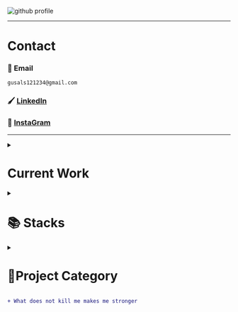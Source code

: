 ![github profile](https://user-images.githubusercontent.com/77220824/190882822-91ab89a3-400c-4a53-81e8-84573c2c9169.png)

---

# Contact

### 📧 Email 
``` text
gusals121234@gmail.com 
```
### 🖌️ [LinkedIn](https://www.linkedin.com/in/shinmini)
### 📮 [InstaGram](https://www.instagram.com/shin__mini)
<!-- ### 📃 [Resume](https://docs.google.com/document/d/1G0RCOXg1JHimk4klJ4GsxbxgjNcggG3Y/edit)
-->

---

<details>
  <summary><h1>Current Work</h1></summary>

  [![Readme Card](https://github-readme-stats.vercel.app/api/pin/?username=ShinMini&show_icons=true&theme=radical&repo=DEV-CONFIG-FOR-WINDOW)](https://github.com/ShinMini/DEV-CONFIG-FOR-WINDOW.git)
  [![Readme Card](https://github-readme-stats.vercel.app/api/pin/?username=ShinMini&show_icons=true&theme=radical&repo=Chart-React)](https://github.com/ShinMini/Chart-React)
  [![Readme Card](https://github-readme-stats.vercel.app/api/pin/?username=ShinMini&show_icons=true&theme=radical&repo=ML-Health-Care-App)](https://github.com/ShinMini/ML-Health-Care-App)
  [![Readme Card](https://github-readme-stats.vercel.app/api/pin/?username=ShinMini&show_icons=true&theme=radical&repo=Rise-And-Ride)](https://github.com/ShinMini/Rise-And-Ride)
</details>

<details>  
  <summary><h1> 📚 Stacks</h1></summary>  
    <div align=center> 
      <img src="https://img.shields.io/badge/java-007396?style=for-the-badge&logo=java&logoColor=white"> 
      <img src="https://img.shields.io/badge/c++-00599C?style=for-the-badge&logo=c%2B%2B&logoColor=white">
      <img src="https://img.shields.io/badge/python-3776AB?style=for-the-badge&logo=python&logoColor=white"> 
    </div>
    <div align=center> 
      <img src="https://img.shields.io/badge/react-%2320232a.svg?style=for-the-badge&logo=react&logoColor=%2361DAFB">
      <img src="https://img.shields.io/badge/react_native-%2320232a.svg?style=for-the-badge&logo=react&logoColor=%2361DAFB" >
      <img src="https://img.shields.io/badge/expo-1C1E24?style=for-the-badge&logo=expo&logoColor=#D04A37" >
      <img src="https://img.shields.io/badge/-GraphQL-E10098?style=for-the-badge&logo=graphql&logoColor=white" >
      <img src="https://img.shields.io/badge/typescript-%23007ACC.svg?style=for-the-badge&logo=typescript&logoColor=white" >
      <img src="https://img.shields.io/badge/python-%23007ACC.svg?style=for-the-badge&logo=python&logoColor=white" >
      <img src="https://img.shields.io/badge/openai-%2320232a.svg?style=for-the-badge&logo=openai&logoColor=%2361DAFB">
      <img src="https://img.shields.io/badge/tensorflow-%2320232a.svg?style=for-the-badge&logo=tensorflow&logoColor=%A361DA">
    </div>
    <div align=center> 
      <img src="https://img.shields.io/badge/oracle-F80000?style=for-the-badge&logo=oracle&logoColor=white"> 
      <img src="https://img.shields.io/badge/mysql-4479A1?style=for-the-badge&logo=mysql&logoColor=white"> 
      <img src="https://img.shields.io/badge/postgre-003575?style=for-the-badge&logo=postgre&logoColor=white"> 
      <img src="https://img.shields.io/badge/mongoDB-47A248?style=for-the-badge&logo=MongoDB&logoColor=white">
      <img src="https://img.shields.io/badge/firebase-FFCA28?style=for-the-badge&logo=firebase&logoColor=white">
    </div>
    <div align=center> 
      <img src="https://img.shields.io/badge/node.js-339933?style=for-the-badge&logo=Node.js&logoColor=white">
      <img src="https://img.shields.io/badge/spring-6DB33F?style=for-the-badge&logo=spring&logoColor=white"> 
      <img src="https://img.shields.io/badge/express-000000?style=for-the-badge&logo=express&logoColor=white">
      <img src="https://img.shields.io/badge/django-092E20?style=for-the-badge&logo=django&logoColor=white">
      <img src="https://img.shields.io/badge/flask-000000?style=for-the-badge&logo=flask&logoColor=white">
      <img src="https://img.shields.io/badge/tailwindcss-5972E3?style=for-the-badge&logo=tailwindcss&logoColor=white">
    </div>
    <div align=center> 
      <img src="https://img.shields.io/badge/linux-FCC624?style=for-the-badge&logo=linux&logoColor=black"> 
      <img src="https://img.shields.io/badge/amazonaws-232F3E?style=for-the-badge&logo=amazonaws&logoColor=white"> 
      <img src="https://img.shields.io/badge/apache tomcat-F8DC75?style=for-the-badge&logo=apachetomcat&logoColor=white">
    </div>
    <div align=center> 
      <img src="https://img.shields.io/badge/github-181717?style=for-the-badge&logo=github&logoColor=white">
      <img src="https://img.shields.io/badge/git-F05032?style=for-the-badge&logo=git&logoColor=white">
      <img src="https://img.shields.io/badge/fontawesome-339AF0?style=for-the-badge&logo=fontawesome&logoColor=white">
    </div>  
</details>

<details>
<summary><h1>🚀Project Category</h1></summary>

  <img style="width: 100%;" src="https://github-profile-summary-cards.vercel.app/api/cards/profile-details?username=ShinMini&theme=vue">

  <details>
    <summary><h3>🖱️ React Native</h3></summary>
    <ul>
      <li><a href="https://github.com/ShinMini/RN-Do-It">Do-it-clone</a></li>
      <li><a href="https://github.com/ShinMini/RNN-TS-Template">RNN-TS-Template</a></li>
      <li><a href="RN-Reanimation2-Template">RN-Reanimated-Template</a></li>
    </ul>
  </details>

  <details>   
    <summary><h3>🌐React</h3></summary>
    <ul>
      <li><a href="https://github.com/ShinMini/Chart-React">Chart-React</a></li>
      <li><a href="https://github.com/ShinMini/tailwind-react">Tailwind-React-with-jest</a></li>
    </ul>
  </details>

  <details>
    <summary><h3>🤖Python</h3></summary>
    <ul>  
      <li><a href="https://github.com/ShinMini/SPA-Securities-Price-Analysis">SP500-주가-분석-분석-모델-"S&P 500 Chart Analysis"</a></li>
      <li><a href="https://github.com/ShinMini/Club-Management">Club-Management-App</a></li>
    </ul>
  </details>

  <details>
    <summary><h3>☕️ JAVA</h3></summary>
    <ul>
      <li><a href="https://github.com/ShinMini/xehub">Login-Component</a></li>
      <li><a href="https://github.com/ShinMini/Cafe-Manager">Cafe-Manager</a></li>
      <li><a href="https://github.com/ShinMini/pokemon-book">Pokemon-Book</a></li>
      <li><a href="https://github.com/ShinMini/Dept-Management">Dept-Management-App</a>
   </ul>
  </details>

  <details>
  <summary><h3>🅲 C/C++</h3></summary>
    <ul>
     <li><a href="https://github.com/ShinMini/cpp_library_calculator">Library-Management-App</a></li>
      <li><a href="https://github.com/ShinMini/Algorithm">Algorithm</a></li>
    </ul>
  </details>

  <details>
  <summary><h3>🖋️ Digging Collection</h3></summary>
    <ul>
      <li><a href="https://github.com/ShinMini/JAVA-SAB-JIL">JAVA</a></li>
      <li><a href="https://github.com/ShinMini/Java-Spring-SAB-JIL">JAVA-Spring</a></li>
      <li><a href="https://github.com/ShinMini/Spring-Web-SAB-JIL">Spring-Web</a></li>
      <li><a href="https://github.com/ShinMini/Kotlin-Android">Kotlin-Android</a></li>
      <li><a href="https://github.com/ShinMini/JS-SAB-JIL">JavaScript</a></li>
      <li><a href="https://github.com/ShinMini/React-Router-SAB-JIL">React-Router</a></li>
      <li><a href="https://github.com/ShinMini/Express-SAB-JIL">JS-Express</a></li>
      <li><a href="https://github.com/ShinMini/webpack-SAB-JIL">WebPack</a></li>
      <li><a href="https://github.com/ShinMini/firebase-SAB-JIL">FireBase</a></li>
    </ul>
  </details>    
</details>

```diff
+ What does not kill me makes me stronger
```
